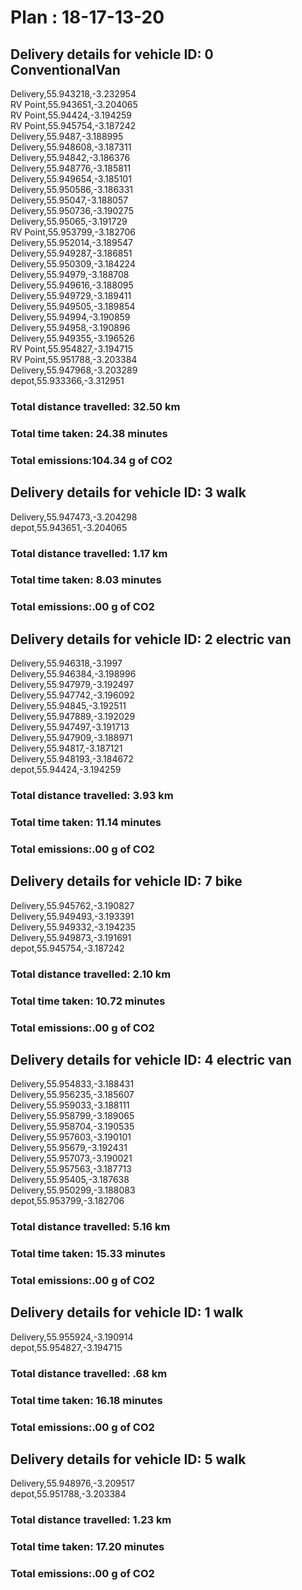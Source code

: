 # Plan : 18-17-13-20
## Delivery details for vehicle ID: 0 ConventionalVan 
Delivery,55.943218,-3.232954<br>RV Point,55.943651,-3.204065<br>RV Point,55.94424,-3.194259<br>RV Point,55.945754,-3.187242<br>Delivery,55.9487,-3.188995<br>Delivery,55.948608,-3.187311<br>Delivery,55.94842,-3.186376<br>Delivery,55.948776,-3.185811<br>Delivery,55.949654,-3.185101<br>Delivery,55.950586,-3.186331<br>Delivery,55.95047,-3.188057<br>Delivery,55.950736,-3.190275<br>Delivery,55.95065,-3.191729<br>RV Point,55.953799,-3.182706<br>Delivery,55.952014,-3.189547<br>Delivery,55.949287,-3.186851<br>Delivery,55.950309,-3.184224<br>Delivery,55.94979,-3.188708<br>Delivery,55.949616,-3.188095<br>Delivery,55.949729,-3.189411<br>Delivery,55.949505,-3.189854<br>Delivery,55.94994,-3.190859<br>Delivery,55.94958,-3.190896<br>Delivery,55.949355,-3.196526<br>RV Point,55.954827,-3.194715<br>RV Point,55.951788,-3.203384<br>Delivery,55.947968,-3.203289<br>depot,55.933366,-3.312951<br>
### Total distance travelled: 32.50 km 
### Total time taken: 24.38 minutes 
### Total emissions:104.34 g of CO2
## Delivery details for vehicle ID: 3 walk 
Delivery,55.947473,-3.204298<br>depot,55.943651,-3.204065<br>
### Total distance travelled: 1.17 km 
### Total time taken: 8.03 minutes 
### Total emissions:.00 g of CO2
## Delivery details for vehicle ID: 2 electric van 
Delivery,55.946318,-3.1997<br>Delivery,55.946384,-3.198996<br>Delivery,55.947979,-3.192497<br>Delivery,55.947742,-3.196092<br>Delivery,55.94845,-3.192511<br>Delivery,55.947889,-3.192029<br>Delivery,55.947497,-3.191713<br>Delivery,55.947909,-3.188971<br>Delivery,55.94817,-3.187121<br>Delivery,55.948193,-3.184672<br>depot,55.94424,-3.194259<br>
### Total distance travelled: 3.93 km 
### Total time taken: 11.14 minutes 
### Total emissions:.00 g of CO2
## Delivery details for vehicle ID: 7 bike 
Delivery,55.945762,-3.190827<br>Delivery,55.949493,-3.193391<br>Delivery,55.949332,-3.194235<br>Delivery,55.949873,-3.191691<br>depot,55.945754,-3.187242<br>
### Total distance travelled: 2.10 km 
### Total time taken: 10.72 minutes 
### Total emissions:.00 g of CO2
## Delivery details for vehicle ID: 4 electric van 
Delivery,55.954833,-3.188431<br>Delivery,55.956235,-3.185607<br>Delivery,55.959033,-3.188111<br>Delivery,55.958799,-3.189065<br>Delivery,55.958704,-3.190535<br>Delivery,55.957603,-3.190101<br>Delivery,55.95679,-3.192431<br>Delivery,55.957073,-3.190021<br>Delivery,55.957563,-3.187713<br>Delivery,55.95405,-3.187638<br>Delivery,55.950299,-3.188083<br>depot,55.953799,-3.182706<br>
### Total distance travelled: 5.16 km 
### Total time taken: 15.33 minutes 
### Total emissions:.00 g of CO2
## Delivery details for vehicle ID: 1 walk 
Delivery,55.955924,-3.190914<br>depot,55.954827,-3.194715<br>
### Total distance travelled: .68 km 
### Total time taken: 16.18 minutes 
### Total emissions:.00 g of CO2
## Delivery details for vehicle ID: 5 walk 
Delivery,55.948976,-3.209517<br>depot,55.951788,-3.203384<br>
### Total distance travelled: 1.23 km 
### Total time taken: 17.20 minutes 
### Total emissions:.00 g of CO2
